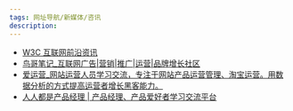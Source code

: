 ```yaml
---
tags: 网址导航/新媒体/咨讯
description: 
--- 
```


- [W3C 互联网前沿资讯](https://www.w3.org/)
- [鸟哥笔记_互联网广告|营销|推广|运营|品牌增长社区](https://www.niaogebiji.com/)
- [爱运营_网站运营人员学习交流，专注于网站产品运营管理、淘宝运营。用数据分析的方式提高运营者增长黑客能力。](https://www.iyunying.org/)
- [人人都是产品经理 | 产品经理、产品爱好者学习交流平台](https://www.woshipm.com/)